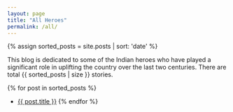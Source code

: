 ```yaml
---
layout: page
title: "All Heroes"
permalink: /all/
---
```

{% assign sorted_posts = site.posts | sort: 'date' %}

This blog is dedicated to some of the Indian heroes who have played a significant role in uplifting the country over the last two centuries. There are total {{ sorted_posts | size }} stories.

{% for post in sorted_posts %}
- <a href="{{ post.url }}">{{ post.title }}</a>
{% endfor %}
